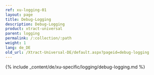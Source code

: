 ```yaml
---
ref: xu-logging-01
layout: page
title: Debug-Logging
description: Debug-Logging
product: xtract-universal
parent: logging
permalink: /:collection/:path
weight: 1
lang: de_DE
old_url: /Xtract-Universal-DE/default.aspx?pageid=debug-logging
---
```

{% include _content/de/xu-specific/logging/debug-logging.md %}
